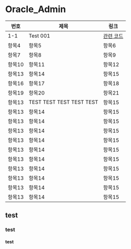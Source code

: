 # Oracle_Admin
| 번호 | 제목 | 링크 |
|-----|-----|-----|
| 1-1 | Test 001 | [관련 코드](https://github.com/corvina1208/Oracle_Admin/blob/main/001.%20test001.txt) |
| 항목4 | 항목5 | 항목6 |
| 항목7 | 항목8 | 항목9 |
| 항목10 | 항목11 | 항목12 |
| 항목13 | 항목14 | 항목15 |
| 항목16 | 항목17 | 항목18 |
| 항목19 | 항목20 | 항목21 |
| 항목13 | TEST TEST TEST TEST TEST | 항목15 |
| 항목13 | 항목14 | 항목15 |
| 항목13 | 항목14 | 항목15 |
| 항목13 | 항목14 | 항목15 |
| 항목13 | 항목14 | 항목15 |
| 항목13 | 항목14 | 항목15 |
| 항목13 | 항목14 | 항목15 |
| 항목13 | 항목14 | 항목15 |
| 항목13 | 항목14 | 항목15 |
| 항목13 | 항목14 | 항목15 |
| 항목13 | 항목14 | 항목15 |

## test

### test

#### test
